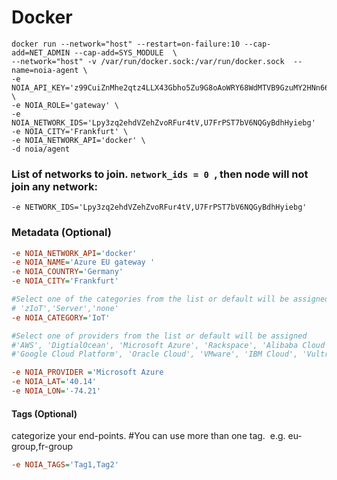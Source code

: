 # Docker

    docker run --network="host" --restart=on-failure:10 --cap-add=NET_ADMIN --cap-add=SYS_MODULE  \ 
    --network="host" -v /var/run/docker.sock:/var/run/docker.sock  --name=noia-agent \
    -e NOIA_API_KEY='z99CuiZnMhe2qtz4LLX43Gbho5Zu9G8oAoWRY68WdMTVB9GzuMY2HNn667A752EA' \ 
    -e NOIA_ROLE='gateway' \
    -e NOIA_NETWORK_IDS='Lpy3zq2ehdVZehZvoRFur4tV,U7FrPST7bV6NQGyBdhHyiebg'
    -e NOIA_CITY='Frankfurt' \
    -e NOIA_NETWORK_API='docker' \
    -d noia/agent


### List of networks to join. `network_ids = 0 `, then node will not join any network: 
`-e NETWORK_IDS='Lpy3zq2ehdVZehZvoRFur4tV,U7FrPST7bV6NQGyBdhHyiebg'`
### Metadata (Optional)

```ini
-e NOIA_NETWORK_API='docker'
-e NOIA_NAME='Azure EU gateway '
-e NOIA_COUNTRY='Germany'
-e NOIA_CITY='Frankfurt'

#Select one of the categories from the list or default will be assigned 
# 'zIoT','Server','none' 
-e NOIA_CATEGORY='IoT'

#Select one of providers from the list or default will be assigned 
#'AWS', 'DigtialOcean', 'Microsoft Azure', 'Rackspace', 'Alibaba Cloud', 
#'Google Cloud Platform', 'Oracle Cloud', 'VMware', 'IBM Cloud', 'Vultr'. 

-e NOIA_PROVIDER ='Microsoft Azure 
-e NOIA_LAT='40.14'
-e NOIA_LON='-74.21'
```

#### Tags (Optional)

categorize your end-points. #You can use more than one tag.  e.g. eu-group,fr-group


```ini
-e NOIA_TAGS='Tag1,Tag2'
```
